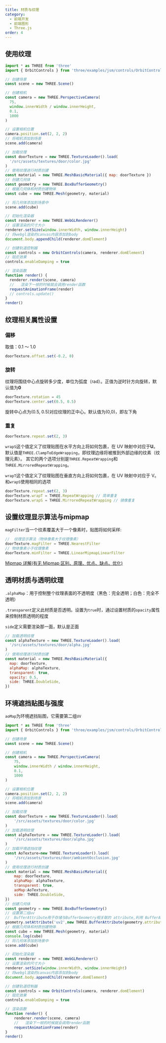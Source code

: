 ```yaml
---
title: 材质与纹理
category:
  - 前端开发
  - 前端图形
  - Three.js
order: 4
---
```


## 使用纹理

```js {20,21,22,23,24,25}
import * as THREE from 'three'
import { OrbitControls } from 'three/examples/jsm/controls/OrbitControls'

// 创建场景
const scene = new THREE.Scene()

// 创建相机
const camera = new THREE.PerspectiveCamera(
  75,
  window.innerWidth / window.innerHeight,
  0.1,
  1000
)

// 设置相机位置
camera.position.set(2, 2, 2)
// 将相机添加到场景
scene.add(camera)

// 加载纹理
const doorTexture = new THREE.TextureLoader().load(
  '/src/assets/textures/door/color.jpg'
)
// 使用纹理进行材质创建
const material = new THREE.MeshBasicMaterial({ map: doorTexture })
// 创建几何体
const geometry = new THREE.BoxBufferGeometry()
// 根据几何体和材质创建物体
const cube = new THREE.Mesh(geometry, material)

// 将几何体添加到场景中
scene.add(cube)

// 初始化渲染器
const renderer = new THREE.WebGLRenderer()
// 设置渲染的尺寸大小
renderer.setSize(window.innerWidth, window.innerHeight)
// 将webgl渲染的canvas内容添加到body
document.body.appendChild(renderer.domElement)

// 创建轨道控制器
const controls = new OrbitControls(camera, renderer.domElement)
// 阻尼效果
controls.enableDamping = true

// 渲染函数
function render() {
  renderer.render(scene, camera)
  //   渲染下一帧的时候就会调用render函数
  requestAnimationFrame(render)
  // controls.update()
}
render()
```

## 纹理相关属性设置

### 偏移

取值：0.1 ～ 1.0

```js
doorTexture.offset.set(-0.2, 0)
```

### 旋转

纹理将围绕中心点旋转多少度，单位为弧度（rad）。正值为逆时针方向旋转，默认值为**0**

```js
doorTexture.rotation = 45
doorTexture.center.set(0.5, 0.5)
```

旋转中心点为(0.5, 0.5)对应纹理的正中心。默认值为(0,0)，即左下角

### 重复

```js
doorTexture.repeat.set(2, 3)
```

`wrapS`这个值定义了纹理贴图在水平方向上将如何包裹，在 UV 映射中对应于**U**。
默认值是`THREE.ClampToEdgeWrapping`，即纹理边缘将被推到外部边缘的纹素（纹理元素）。 其它的两个选项分别是`THREE.RepeatWrapping`和`THREE.MirroredRepeatWrapping`。

`wrapT`这个值定义了纹理贴图在垂直方向上将如何包裹，在 UV 映射中对应于 V。和`wrapS`使用相同的选项

```js
doorTexture.repeat.set(2, 3)
doorTexture.wrapT = THREE.RepeatWrapping // 简单重复
doorTexture.wrapS = THREE.MirroredRepeatWrapping // 镜像重复
```

## 设置纹理显示算法与mipmap

`magFilter`当一个纹素覆盖大于一个像素时，贴图将如何采样:

```js
//  纹理显示算法（物体像素大于纹理像素）
doorTexture.magFilter = THREE.NearestFilter
// 物体像素小于纹理像素
doorTexture.minFilter = THREE.LinearMipmapLinearFilter
```

[Mipmap 详解(有无 Mipmap 区别、原理、优点、缺点、优化)](https://blog.csdn.net/qq_42428486/article/details/118856697)

## 透明材质与透明纹理

`.alphaMap`：用于控制整个纹理表面的不透明度（黑色：完全透明；白色：完全不透明）

`.transparent`定义此材质是否透明。设置为`true`时，通过设置材质的`opacity`属性来控制材质透明的程度

`side`定义需要渲染那一面，默认是正面

```js
// 加载透明纹理
const alphaTexture = new THREE.TextureLoader().load(
  '/src/assets/textures/door/alpha.jpg'
)
// 使用纹理进行材质创建
const material = new THREE.MeshBasicMaterial({
  map: doorTexture,
  alphaMap: alphaTexture,
  transparent: true,
  opacity: 0.5,
  side: THREE.DoubleSide,
})
```

## 环境遮挡贴图与强度

`aoMap`为环境遮挡贴图，它需要第二组`UV`

```js {28,29,30,31,37,42,43,44}
import * as THREE from 'three'
import { OrbitControls } from 'three/examples/jsm/controls/OrbitControls'

// 创建场景
const scene = new THREE.Scene()

// 创建相机
const camera = new THREE.PerspectiveCamera(
    75,
    window.innerWidth / window.innerHeight,
    0.1,
    1000
)

// 设置相机位置
camera.position.set(2, 2, 2)
// 将相机添加到场景
scene.add(camera)

// 加载纹理
const doorTexture = new THREE.TextureLoader().load(
    '/src/assets/textures/door/color.jpg'
)
// 加载透明纹理
const alphaTexture = new THREE.TextureLoader().load(
    '/src/assets/textures/door/alpha.jpg'
)
// 加载环境遮挡纹理
const AoTexture=new THREE.TextureLoader().load(
    '/src/assets/textures/door/ambientOcclusion.jpg'
)
// 使用纹理进行材质创建
const material = new THREE.MeshBasicMaterial({
    map: doorTexture,
    alphaMap: alphaTexture,
    transparent: true,
    aoMap:AoTexture,
    side: THREE.DoubleSide,
})
// 创建几何体
const geometry = new THREE.BoxBufferGeometry()
// 设置第二组uv
//  BufferAttribute用于存储与BufferGeometry相关联的 attribute,利用 BufferAttribute，可以更高效的向GPU传递数据
geometry.setAttribute('uv2',new THREE.BufferAttribute(geometry.attributes.uv.array,2))
// 根据几何体和材质创建物体
const cube = new THREE.Mesh(geometry, material)
console.log(cube)
// 将几何体添加到场景中
scene.add(cube)

// 初始化渲染器
const renderer = new THREE.WebGLRenderer()
// 设置渲染的尺寸大小
renderer.setSize(window.innerWidth, window.innerHeight)
// 将webgl渲染的canvas内容添加到body
document.body.appendChild(renderer.domElement)

// 创建轨道控制器
const controls = new OrbitControls(camera, renderer.domElement)
// 阻尼效果
controls.enableDamping = true

// 渲染函数
function render() {
    renderer.render(scene, camera)
    //   渲染下一帧的时候就会调用render函数
    requestAnimationFrame(render)
}
render()
```
